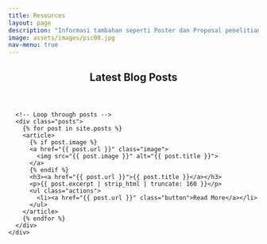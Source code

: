 ```yaml
---
title: Resources
layout: page
description: "Informasi tambahan seperti Poster dan Proposal penelitian"
image: assets/images/pic08.jpg
nav-menu: true
---
```


<!-- Main -->
<div id="main">

  <!-- Blog Posts Section -->
  <section id="blog">
    <div class="inner">
      <header class="major">
        <h2>Latest Blog Posts</h2>
      </header>
      
      <!-- Loop through posts -->
      <div class="posts">
        {% for post in site.posts %}
        <article>
          {% if post.image %}
          <a href="{{ post.url }}" class="image">
            <img src="{{ post.image }}" alt="{{ post.title }}">
          </a>
          {% endif %}
          <h3><a href="{{ post.url }}">{{ post.title }}</a></h3>
          <p>{{ post.excerpt | strip_html | truncate: 160 }}</p>
          <ul class="actions">
            <li><a href="{{ post.url }}" class="button">Read More</a></li>
          </ul>
        </article>
        {% endfor %}
      </div>
    </div>
  </section>

</div>
